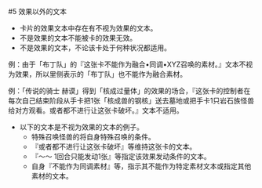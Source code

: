 #5        效果以外的文本
* 卡片的效果文本中存在有不视为效果的文本。
* 不是效果的文本不能被卡的效果无效。
* 不是效果的文本，不论该卡处于何种状况都适用。

例：由于「布丁队」的『这张卡不能作为融合•同调•XYZ召唤的素材。』文本不视为效果，所以里侧表示的「布丁队」也不能作为融合素材。

例：「传说的骑士 赫谟」得到「核成过量体」的效果的场合，『这张卡的控制者在每次自己结束阶段从手卡把1张「核成兽的钢核」送去墓地或把手卡1只岩石族怪兽给对方观看。或者都不进行让这张卡破坏。』文本不适用。
* 以下的文本是不视为效果的文本的例子。
    * 特殊召唤怪兽的将自身特殊召唤的条件。
    * 『或者都不进行让这张卡破坏』等维持这张卡的文本。
    * 『～～ 1回合只能发动1张』等指定该效果发动条件的文本。
    * 自身『不能作为同调素材』等，指示其不能作为特定素材文本或指定其他素材的文本。
